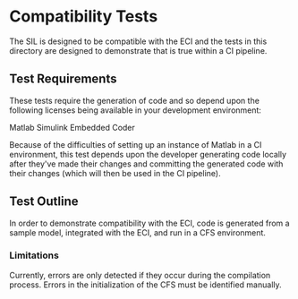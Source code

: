 
# Compatibility Tests

The SIL is designed to be compatible with the ECI and the tests in this directory are designed to demonstrate that is true within a CI pipeline.

## Test Requirements

These tests require the generation of code and so depend upon the following licenses being available in your development environment:

Matlab
Simulink
Embedded Coder

Because of the difficulties of setting up an instance of Matlab in a CI environment, this test depends upon the developer generating code locally after they've made their changes and committing the generated code with their changes (which will then be used in the CI pipeline).

## Test Outline

In order to demonstrate compatibility with the ECI, code is generated from a sample model, integrated with the ECI, and run in a CFS environment. 

### Limitations

Currently, errors are only detected if they occur during the compilation process. Errors in the initialization of the CFS must be identified manually.